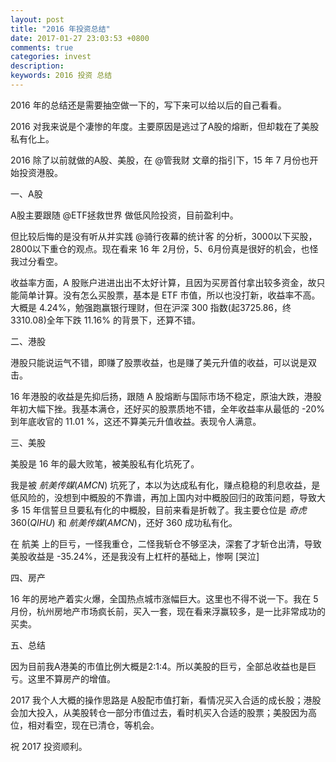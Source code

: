 ```yaml
---
layout: post
title: "2016 年投资总结"
date: 2017-01-27 23:03:53 +0800
comments: true
categories: invest
description: 
keywords: 2016 投资 总结
---
```

2016 年的总结还是需要抽空做一下的，写下来可以给以后的自己看看。

2016 对我来说是个凄惨的年度。主要原因是逃过了A股的熔断，但却栽在了美股私有化上。

2016 除了以前就做的A股、美股，在 @管我财 文章的指引下，15 年 7 月份也开始投资港股。

一、A股

A股主要跟随 @ETF拯救世界 做低风险投资，目前盈利中。

但比较后悔的是没有听从并实践 @骑行夜幕的统计客 的分析，3000以下买股，2800以下重仓的观点。现在看来 16 年 2月份，5、6月份真是很好的机会，也怪我过分看空。

收益率方面，A 股账户进进出出不太好计算，且因为买房首付拿出较多资金，故只能简单计算。没有怎么买股票，基本是 ETF 市值，所以也没打新，收益率不高。大概是 4.24%，勉强跑赢银行理财，但在沪深 300 指数(起3725.86，终3310.08)全年下跌 11.16% 的背景下，还算不错。

二、港股

港股只能说运气不错，即赚了股票收益，也是赚了美元升值的收益，可以说是双击。

16 年港股的收益是先抑后扬，跟随 A 股熔断与国际市场不稳定，原油大跌，港股年初大幅下挫。我基本满仓，还好买的股票质地不错，全年收益率从最低的 -20% 到年底收官的 11.01 %，这还不算美元升值收益。表现令人满意。

三、美股

美股是 16 年的最大败笔，被美股私有化坑死了。

我是被 $航美传媒(AMCN)$ 坑死了，本以为达成私有化，赚点稳稳的利息收益，是低风险的，没想到中概股的不靠谱，再加上国内对中概股回归的政策问题，导致大多 15 年信誓旦旦要私有化的中概股，目前来看是折戟了。我主要仓位是 $奇虎360(QIHU)$ 和 $航美传媒(AMCN)$，还好 360 成功私有化。

在 航美 上的巨亏，一怪我重仓，二怪我斩仓不够坚决，深套了才斩仓出清，导致美股收益是 -35.24%，还是我没有上杠杆的基础上，惨啊 [哭泣]

四、房产

16 年的房地产着实火爆，全国热点城市涨幅巨大。这里也不得不说一下。我在 5 月份，杭州房地产市场疯长前，买入一套，现在看来浮赢较多，是一比非常成功的买卖。

五、总结

因为目前我A港美的市值比例大概是2:1:4。所以美股的巨亏，全部总收益也是巨亏。这里不算房产的增值。

2017 我个人大概的操作思路是 A股配市值打新，看情况买入合适的成长股；港股会加大投入，从美股转仓一部分市值过去，看时机买入合适的股票；美股因为高位，相对看空，现在已清仓，等机会。

祝 2017 投资顺利。